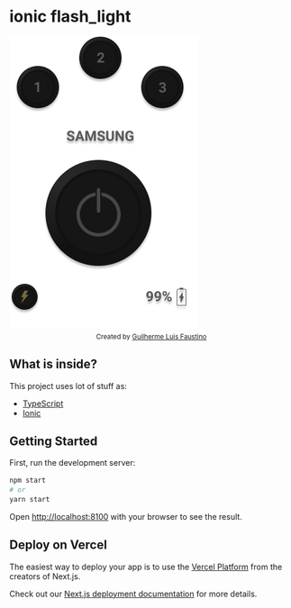 ﻿# ionic flash_light
<img src="screenshot_app.png" alt="Screenshots" align="center" />

<br/>
<div align="center">
  <sub>Created by <a href="https://www.guilhermeluis.com">Guilherme Luis Faustino</a></sub>
</div>


## What is inside?

This project uses lot of stuff as:

- [TypeScript](https://www.typescriptlang.org/)
- [Ionic](https://ionicframework.com/)

## Getting Started

First, run the development server:

```bash
npm start
# or
yarn start
```

Open [http://localhost:8100](http://localhost:8100) with your browser to see the result.


## Deploy on Vercel

The easiest way to deploy your app is to use the [Vercel Platform](https://vercel.com/import?utm_medium=default-template&filter=next.js&utm_source=create-next-app&utm_campaign=create-next-app-readme) from the creators of Next.js.

Check out our [Next.js deployment documentation](https://nextjs.org/docs/deployment) for more details.
